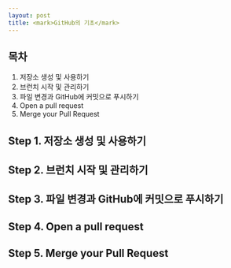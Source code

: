 ```yaml
---
layout: post
title: <mark>GitHub의 기초</mark>
---
```

<h2>목차</h2>
<div class="well">
<ol>
  <li>저장소 생성 및 사용하기</li>
  <li>브런치 시작 및 관리하기</li>
  <li>파일 변경과 GitHub에 커밋으로 푸시하기</mark></li>
  <li>Open a pull request</mark></li>
  <li>Merge your Pull Request</li>
</ol>
</div>

<h2>Step 1. 저장소 생성 및 사용하기</h2>

<h2>Step 2. 브런치 시작 및 관리하기</h2>

<h2>Step 3. 파일 변경과 GitHub에 커밋으로 푸시하기</h2>

<h2>Step 4. Open a pull request</h2>

<h2>Step 5. Merge your Pull Request</h2>
